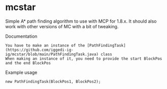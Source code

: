 # mcstar
Simple A* path finding algorithm to use with MCP for 1.8.x. It should also work with other versions of MC with a bit of tweaking.

Documentation
```
You have to make an instance of the [PathFindingTask](https://github.com/iggedi-ig-ig/mcstar/blob/main/PathFindingTask.java) class
When making an instance of it, you need to provide the start BlockPos and the end BlockPos

```

Example usage
```
new PathFindingTask(BlockPos1, BlockPos2);
```

